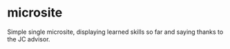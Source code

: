 # microsite

Simple single microsite, displaying learned skills so far and saying thanks to the JC advisor.
